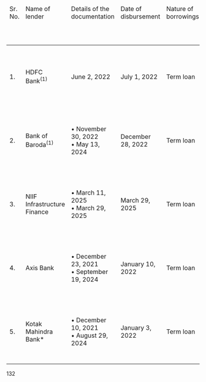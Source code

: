 <table><thead><tr><td>Sr. No.</td><td>Name of lender</td><td>Details of the documentation</td><td>Date of disbursement</td><td>Nature of borrowings</td><td>Purpose for which loan was sanctioned as per loan agreement / sanction letter</td><td>Loan amount sanctioned (₹ in million)</td><td>Principal loan amount outstanding as on August 31, 2025 (₹ in million)</td><td>Rate of interest as on August 31, 2025 (% per annum)</td><td>Tenor / repayment schedule</td><td>Prepayment penalty / conditions</td></tr></thead><tbody><tr><td>1.</td><td>HDFC Bank<sup>(1)</sup></td><td>June 2, 2022</td><td>July 1, 2022</td><td>Term loan</td><td>Construction of Tower 5 of Rabale Data Center</td><td>4,440.00</td><td>4,111.27</td><td>9.20%</td><td>March 31, 2031 (with principal payable on a quarterly basis)</td><td>Nil</td></tr><tr><td>2.</td><td>Bank of Baroda<sup>(1)</sup></td><td>• November 30, 2022<br/>• May 13, 2024</td><td>December 28, 2022</td><td>Term loan</td><td>Construction of Tower 5 of Rabale Data Center</td><td>2,960.00</td><td>418.42</td><td>9.20%</td><td>March 30, 2031 (with principal payable on a quarterly basis)</td><td>Nil</td></tr><tr><td>3.</td><td>NIIF Infrastructure Finance</td><td>• March 11, 2025<br/>• March 29, 2025</td><td>March 29, 2025</td><td>Term loan</td><td>Construction of Tower 5 of Rabale Data Center</td><td>2,500.00</td><td>2,493.75</td><td>8.65%</td><td>March 31, 2040 (with principal payable on a quarterly basis)</td><td>Nil</td></tr><tr><td>4.</td><td>Axis Bank</td><td>• December 23, 2021<br/>• September 19, 2024</td><td>January 10, 2022</td><td>Term loan</td><td>Construction of Noida Data Center 2</td><td>2,159.10</td><td>1,043.99</td><td>8.80%</td><td>December 31, 2029 (with principal payable on a quarterly basis)</td><td>Nil</td></tr><tr><td>5.</td><td>Kotak Mahindra Bank*</td><td>• December 10, 2021<br/>• August 29, 2024</td><td>January 3, 2022</td><td>Term loan</td><td>Construction of Noida Data Center 2</td><td>1,151.50</td><td>561.03</td><td>8.80%</td><td>December 31, 2029 (with principal payable on a quarterly basis)</td><td>Nil</td></tr></tbody></table>

132